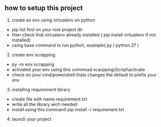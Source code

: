 ## how to setup this project
1. create an env using virtualenv on python
- pip list first on your root project dir
- then check that virtualenv already installed ( pip install virtualenv  if not installed)
- using base command to run python, example( py / python.37 )

2. create env scrapping
- py -m env scrapping
- activated your env using this commnad scarpping\Script\activate
- check on your cmd/powershell thats changes the default to prefix your env

3. installing requirement library
- create file with name requirement.txt
- write all the library wich needed
- install using this command pip install -r requirement.txt

4. launch your project